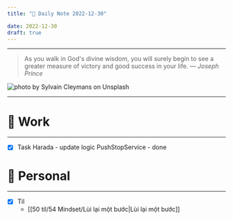 ```yaml
---
title: "🌱 Daily Note 2022-12-30"

date: 2022-12-30
draft: true
---
```



---

> As you walk in God's divine wisdom, you will surely begin to see a greater measure of victory and good success in your life.
> — <cite>Joseph Prince</cite>

![photo by Sylvain Cleymans on Unsplash](https://images.unsplash.com/flagged/photo-1552686234-8e47d5602508?crop=entropy&cs=tinysrgb&fm=jpg&ixid=MnwzNjM5Nzd8MHwxfHJhbmRvbXx8fHx8fHx8fDE2NzIzNzIyMTQ&ixlib=rb-4.0.3&q=80&w=500&h=500)

---


# 💼 Work
---
- [x] Task Harada - update logic PushStopService - done


# 🌱 Personal
---
- [x] Til
	-  [[50 til/54 Mindset/Lùi lại một bước|Lùi lại một bước]]  
